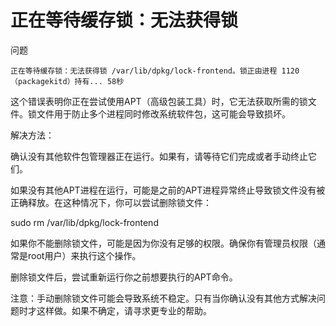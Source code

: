 正在等待缓存锁：无法获得锁
==========================

问题

```text
正在等待缓存锁：无法获得锁 /var/lib/dpkg/lock-frontend。锁正由进程 1120（packagekitd）持有... 58秒
```

这个错误表明你正在尝试使用APT（高级包装工具）时，它无法获取所需的锁文件。锁文件用于防止多个进程同时修改系统软件包，这可能会导致损坏。

解决方法：

确认没有其他软件包管理器正在运行。如果有，请等待它们完成或者手动终止它们。

如果没有其他APT进程在运行，可能是之前的APT进程异常终止导致锁文件没有被正确释放。在这种情况下，你可以尝试删除锁文件：

sudo rm /var/lib/dpkg/lock-frontend

如果你不能删除锁文件，可能是因为你没有足够的权限。确保你有管理员权限（通常是root用户）来执行这个操作。

删除锁文件后，尝试重新运行你之前想要执行的APT命令。

注意：手动删除锁文件可能会导致系统不稳定。只有当你确认没有其他方式解决问题时才这样做。如果不确定，请寻求更专业的帮助。
